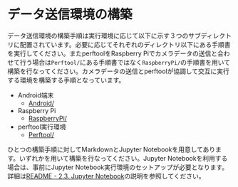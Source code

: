# データ送信環境の構築

データ送信環境の構築手順は実行環境に応じて以下に示す３つのサブディレクトリに配置されています。必要に応じてそれぞれのディレクトリ以下にある手順書を実行してください。またperftoolをRaspberry Piでカメラデータの送信と合わせて行う場合は`Perftool/`にある手順書ではなく`RaspberryPi/`の手順書を用いて構築を行なってください。カメラデータの送信とperftoolが協調して交互に実行する環境を構築する手順となっています。

* Android端末
  * [Android/](Android/11-setup-android.md)
* Raspberry Pi
  * [RaspberryPi/](RaspberryPi/README.md)
* perftool実行環境
  * [Perftool/](Perftool/README.md)

ひとつの構築手順に対してMarkdownとJupyter Notebookを用意してあります。いずれかを用いて構築を行なってください。Jupyter Notebookを利用する場合は、事前にJupyter Notebook実行環境のセットアップが必要となります。詳細は[README - 2.3. Jupyter Notebook](../README.md#23-jupyter-notebook)の説明を参照してください。
